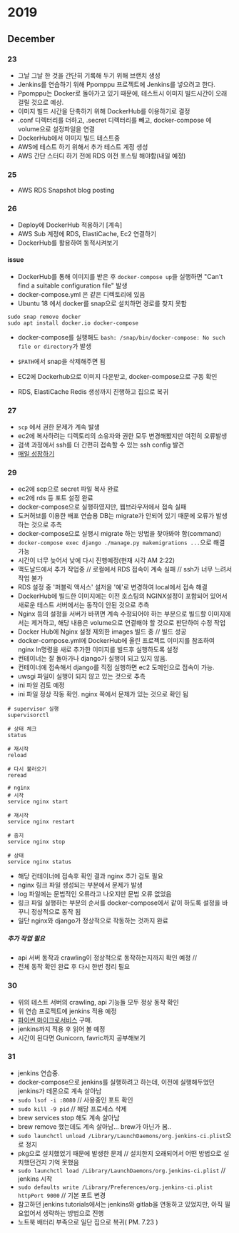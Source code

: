 # 2019

## December

### 23

- 그날 그날 한 것을 간단히 기록해 두기 위해 브랜치 생성
- Jenkins를 연습하기 위해 Ppomppu 프로젝트에 Jenkins를 넣으려고 한다.  
- Ppomppu는 Docker로 돌아가고 있기 때문에, 테스트시 이미지 빌드시간이 오래 걸릴 것으로 예상.  
- 이미지 빌드 시간을 단축하기 위해 DockerHub를 이용하기로 결정  
- .conf 디렉터리를 더하고, .secret 디렉터리를 빼고, docker-compose 에 volume으로 설정파일을 연결  
- DockerHub에서 이미지 빌드 테스트중
- AWS에 테스트 하기 위해서 추가 테스트 계정 생성
- AWS 간단 스터디 하기 전에 RDS 이전 포스팅 해야함(내일 예정)

### 25

- AWS RDS Snapshot blog posting

### 26

- Deploy에 DockerHub 적용하기 [계속]
 - AWS Sub 계정에 RDS, ElastiCache, Ec2 연결하기
 - DockerHub를 활용하여 동적시켜보기
 
#### issue

- DockerHub를 통해 이미지를 받은 후 `docker-compose up`을 실행하면 "Can't find a suitable configuration file" 발생
- docker-compose.yml 은 같은 디렉토리에 있음
- Ubuntu 18 에서 docker를 snap으로 설치하면 경로를 찾지 못함

``` 
sudo snap remove docker
sudo apt install docker.io docker-compose
```

- docker-compose를 실행해도 `bash: /snap/bin/docker-compose: No such file or directory`가 발생
- `$PATH`에서 snap을 삭제해주면 됨

- EC2에 Dockerhub으로 이미지 다운받고, docker-compose으로 구동 확인
- RDS, ElastiCache Redis 생성까지 진행하고 집으로 복귀

### 27

- `scp` 에서 권한 문제가 계속 발생
- ec2에 복사하려는 디렉토리의 소유자와 권한 모두 변경해봤지만 여전히 오류발생
- 검색 과정에서 ssh를 더 간편히 접속할 수 있는 ssh config 발견
- [매일 성장하기](https://edykim.com/ko/post/simplifying-ssh-with-ssh-config/)

### 29

- ec2에 scp으로 secret 파일 복사 완료
- ec2에 rds 등 포트 설정 완료
- docker-compose으로 실행하였지만, 웹브라우저에서 접속 실패
 - 도커허브를 이용한 배포 연습용 DB는 migrate가 안되어 있기 때문에 오류가 발생하는 것으로 추측
 - docker-compose으로 실행시 migrate 하는 방법을 찾아봐야 함(command)
 - `docker-compose exec django ./manage.py makemigrations ...`으로 해결 가능
- 시간이 너무 늦어서 낮에 다시 진행예정(현재 시각 AM 2:22)
- 맥도날드에서 추가 작업중 // 로컬에서 RDS 접속이 계속 실패 // ssh가 너무 느려서 작업 불가
 - RDS 설정 중 '퍼블릭 액서스' 설저을 '예'로 변경하여 local에서 접속 해결
- DockerHub에 빌드한 이미지에는 이전 호스팅의 NGINX설정이 포함되어 있어서 새로운 테스트 서버에서는 동작이 안된 것으로 추측
 - Nginx 등의 설정을 서버가 바뀌면 계속 수정되어야 하는 부분으로 빌드할 이미지에서는 제거하고, 해당 내용은 volume으로 연결해야 할 것으로 판단하여 수정 작업
 - Docker Hub에 Nginx 설정 제외한 images 빌드 중 // 빌드 성공
- docker-compose.yml에 DockerHub에 올린 프로젝트 이미지를 참조하여 nginx ln명령을 새로 추가한 이미지를 빌드후 실행하도록 설정
- 컨테이너는 잘 돌아가나 django가 실행이 되고 있지 않음.
 - 컨테이너에 접속해서 django를 직접 실행하면 ec2 도메인으로 접속이 가능.
 - uwsgi 파일이 실행이 되지 않고 있는 것으로 추측
 - ini 파일 검토 예정
 - ini 파일 정상 작동 확인. nginx 쪽에서 문제가 있는 것으로 확인 됨

```
# supervisor 실행
supervisorctl

# 상태 체크
status

# 재시작
reload

# 다시 불러오기
reread
```

```
# nginx
# 시작
service nginx start

# 재시작
service nginx restart

# 중지
service nginx stop

# 상태
service nginx status
```

- 해당 컨테이너에 접속후 확인 결과 nginx 추가 검토 필요
- nginx 링크 파일 생성되는 부분에서 문제가 발생
 - log 파일에는 문법적인 오류라고 나오지만 문법 오류 없었음
 - 링크 파일 실행하는 부분의 순서를 docker-compose에서 같이 하도록 설정을 바꾸니 정상적으로 동작 됨
 - 일단 nginx와 django가 정상적으로 작동하는 것까지 완료

##### 추가 작업 필요

- api 서버 동작과 crawling이 정상적으로 동작하는지까지 확인 예정 // 
- 전체 동작 확인 완료 후 다시 한번 정리 필요

### 30

- 위의 테스트 서버의 crawling, api 기능들 모두 정상 동작 확인
- 위 연습 프로젝트에 jenkins 적용 예정
- [파이썬 마이크로서비스](http://www.acornpub.co.kr/book/python-microservices) 구매.
 - jenkins까지 적용 후 읽어 볼 예정
 - 시간이 된다면 Gunicorn, favric까지 공부해보기

### 31

- jenkins 연습중.
- docker-compose으로 jenkins를 실행하려고 하는데, 이전에 실행해두었던 jenkins가 데몬으로 계속 살아남
 - `sudo lsof -i :8080`  // 사용중인 포트 확인
 - `sudo kill -9 pid`   // 해당 프로세스 삭제
 - brew services stop 해도 계속 살아남
 - brew remove 했는데도 계속 살아남... brew가 아닌가 봄..
 - `sudo launchctl unload /Library/LaunchDaemons/org.jenkins-ci.plist`으로 정지
 - pkg으로 설치했었기 때문에 발생한 문제 // 설치한지 오래되어서 어떤 방법으로 설치했던건지 기억 못했음
 - `sudo launchctl load /Library/LaunchDaemons/org.jenkins-ci.plist` // jenkins 시작
 - `sudo defaults write /Library/Preferences/org.jenkins-ci.plist httpPort 9000` // 기본 포트 변경
- 참고하던 jenkins tutorials에서는 jenkins와 gitlab을 연동하고 있었지만, 아직 필요없어서 생략하는 방법으로 진행
- 노트북 배터리 부족으로 일단 집으로 복귀( PM. 7.23 )
